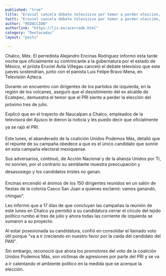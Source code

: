 ```yaml
---
published: "true"
title: "Eruviel cancela debate televisivo por temor a perder elección, afirma Encinas"
twitt: "Eruviel cancela debate televisivo por temor a perder elección, afirma Encinas"
author: "REDACCION"
authorlink: "https://ljz.mx/acercade.html"
category: "Destacadas"
layout: "posts"

---
```



  Chalco, Méx. El perredista Alejandro Encinas Rodríguez informó esta tarde noche que oficialmente su contrincante a la gubernatura por el estado de México, el priísta Eruviel Ávila Villegas canceló el debate televisivo que este jueves sostendrían, junto con el panista Luis Felipe Bravo Mena, en Televisión Azteca.



  Durante un encuentro con dirigentes de los partidos de izquierda, en la región de los volcanes, aseguró que el desistimiento del ex alcalde de Ecatepec, demuestra el temor que el PRI siente a perder la elección del próximo tres de julio.



  Explicó que en el trayecto de Naucalpan a Chalco, empleados de la televisora del Ajusco le dieron la noticia y les puedo decir que oficialmente ya se rajó el PRI.



  Este lunes, el abanderado de la coalición Unidos Podemos Más, detalló que el repunte de su campaña obedece a que es el único candidato que sonríe en esta campaña electoral mexiquense.



  Sus adversarios, continuó, de Acción Nacional y de la alianza Unidos por Ti, no sonríen, por el contrario su semblante muestra preocupación y desasosiego y los candidatos tristes no ganan.



  Encinas encendió el ánimos de los 150 dirigentes reunidos en un salón de fiestas de la colonia Casco San Juan a quienes exclamó: vamos ganando, chingao".



  Les informó que a 17 días de que concluyan las campañas la reunión de este lunes en Chalco ya permitió a su candidatura cerrar el círculo del tejido político rumbo al tres de julio y ahora todas las corriente de izquierda se sumaron a su proyecto.



  Al estar posesionada su candidatura, confió en consolidar el llamado voto útil porque "va a ir creciendo en nuestro favor por la caída del candidato del PAN".



  Sin embargo, reconoció que ahora los promotores del voto de la coalición Unidos Podemos Más, son víctimas de agresiones por parte del PRI y se va a ir calentando el ambiente político en la medida que se acerque la elección.

